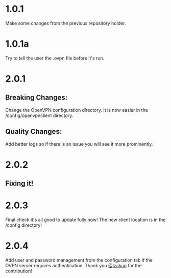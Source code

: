 # 1.0.1
Make some changes from the previous repository holder.
# 1.0.1a
Try to tell the user the .ovpn file before it's run.
# 2.0.1
## Breaking Changes:
Change the OpenVPN configuration directory. It is now easier in the /config/openvpnclient directory.
## Quality Changes:
Add better logs so if there is an issue you will see it more prominently.
# 2.0.2
## Fixing it!
# 2.0.3
Final check it's all good to update fully now! The new client location is in the /config directory!
# 2.0.4
Add user and password management from the configuration tab if the OVPN server requires authentication. Thank you [@Izakun](https://github.com/Izakun) for the contribution!
